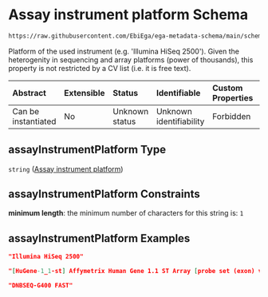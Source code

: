 # Assay instrument platform Schema

```txt
https://raw.githubusercontent.com/EbiEga/ega-metadata-schema/main/schemas/EGA.common-definitions.json#/$defs/assayTechnologyDescriptor/properties/assayInstrumentPlatform
```

Platform of the used instrument (e.g. 'Illumina HiSeq 2500'). Given the heterogenity in sequencing and array platforms (power of thousands), this property is not restricted by a CV list (i.e. it is free text).

| Abstract            | Extensible | Status         | Identifiable            | Custom Properties | Additional Properties | Access Restrictions | Defined In                                                                                           |
| :------------------ | :--------- | :------------- | :---------------------- | :---------------- | :-------------------- | :------------------ | :--------------------------------------------------------------------------------------------------- |
| Can be instantiated | No         | Unknown status | Unknown identifiability | Forbidden         | Allowed               | none                | [EGA.common-definitions.json\*](../../../schemas/EGA.common-definitions.json "open original schema") |

## assayInstrumentPlatform Type

`string` ([Assay instrument platform](ega-4-defs-assay-technology-properties-assay-instrument-platform.md))

## assayInstrumentPlatform Constraints

**minimum length**: the minimum number of characters for this string is: `1`

## assayInstrumentPlatform Examples

```json
"Illumina HiSeq 2500"
```

```json
"[HuGene-1_1-st] Affymetrix Human Gene 1.1 ST Array [probe set (exon) version]"
```

```json
"DNBSEQ-G400 FAST"
```
